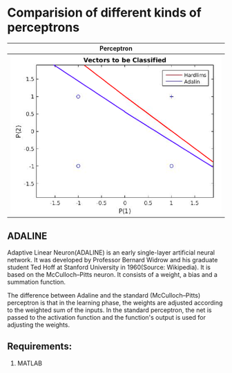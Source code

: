 # Comparision of different kinds of perceptrons

| Perceptron  | 
| -------------    | 
| ![](./results/compare.png) | 

## ADALINE
Adaptive Linear Neuron(ADALINE) is an early single-layer artificial neural network. It was developed by Professor Bernard Widrow and his graduate student Ted Hoff at Stanford University in 1960(Source: Wikipedia). It is based on the McCulloch–Pitts neuron. It consists of a weight, a bias and a summation function.

The difference between Adaline and the standard (McCulloch–Pitts) perceptron is that in the learning phase, the weights are adjusted according to the weighted sum of the inputs. In the standard perceptron, the net is passed to the activation function and the function's output is used for adjusting the weights. 

## Requirements:
1. MATLAB
